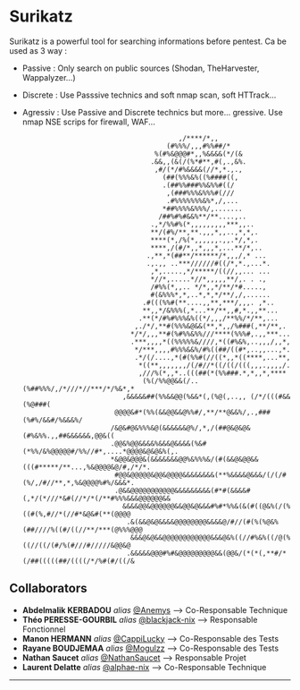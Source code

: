 # Surikatz
Surikatz is a powerful tool for searching informations before pentest. Ca be used as 3 way :
- Passive : Only search on public sources (Shodan, TheHarvester, Wappalyzer...)
- Discrete : Use Passsive technics and soft nmap scan, soft HTTrack...
- Agressiv : Use Passive and Discrete technics but more... gressive. Use nmap NSE scrips for firewall, WAF...

                                                                                                                        
                                             ,/****/*,,                                                                 
                                          (#%%%/,,,#%%##/*                                                              
                                       %(#%&@@@#*,,%&&&&(*/(&                                                           
                                      .&&,,(&(/(%*#**,#(,.,&%.                                                          
                                       ,#/(*/#%&&&&(//*,*.,.,                                                           
                                         (##(%%%&%((%####((,                                                            
                                         .(##%%###%%&%%#((/                                                             
                                          ,(###%%%&%%%#(///                                                             
                                          .#%%%%%%%&%*,/,...                                                            
                                         *##%%%%&%%%/,.......                                                           
                                        /##%#%#&&%**/**....,..                                                          
                                      .,*/%%#%(*,,,,,,,,,***,,..                                                        
                                      **/(#%/**,**.,,,*,,..,*,*,.                                                       
                                      ****(*,/%(*,,,,,,.,,.*/,*,.                                                       
                                      ****,/(#/*,,*,,,*,...**/*,..                                                      
                                     .,**,*(##**/******/*,,,/,* ...                                                     
                                     .,.,, ..***//////#((/*,*.,...*.                                                    
                                      ,*,.....,*/*****/((//,,... ...                                                    
                                      *//*,.....*//*,,,,,**/,. . .,                                                     
                                      /#%%(*,,.. */*,,*/**/*#.....,                                                     
                                      #(&%%%*,*,..*,*,*/**/,/,......                                                    
                                    .#(((%%#(**....,,**,***/,,,. ,*..                                                   
                                    **,,*/&%%%(,*...**/**,,#,*.,,**...                                                  
                                   .**(*/#%#%%%&%((*/,,,/**%%/*/**,...                                                  
                                  ,./*/,**#(%%%&@&&(**,*,,/%###(,**/**,.                                                
                                 */*/,,,**#(%#%%&%%///****(%%%#,.,,***...                                               
                                 .***,,,,*((%%%%%&////,*((#%&%,..,,,/,,*,                                               
                                  */***,,,,#%%%&&%/#%((##/((#*,..,,...,*.                                               
                                  .*/(/....,*(#(%%#(//((*,,*((****,...**,                                               
                                   *((**,,,,,,,/(/#//*((/((/(((,,,.,,,,/.                                               
                                   ,///%(*,,*..(((##(*(%%###.*,*,,*,****                                                
                                    (%(/%%@@&&(/..(%##%%%/,/*///*//***/*/%&*,*                                          
                               ,&&&&&##(%%&&@@(%&&*(,(%@(,..,, (/*/(((#&&(%@###(                                        
                             @@@@&#*(%%(&&@@&&@%%#/,**/**@&&%/,.,###(%#%/&&#/%&&&%/                                     
                            /&@&#@&%%%&@(&&&&&&@%/,*,/(##@&@&@&(#%&%%.,,##&&&&&&,@@&((                                  
                            .@@&%@@&&&&%&&&@&&&&(%&#(*%%/&%@@@@@#/%%//#*,....*@@@@&@&@&%(,.                             
                            *&@@&@@@&(&&&&&&&@@%&%%%&/(#(&&@&@@&&(((#*****/**...,%&@@@@&@/#,/*/*.                       
                             #@@&@@@@@&@@&@@@@&&&&&&&&(**%&&&&@&&&/(/(/#(%/,/#//**,*,%&@@@@%#%/&&&*.                    
                             .@&&@@@@@@@@@@@&&&&&&&&&(#*#(&&&&#(,*/(*///*&#(//*/*(/**#%%%&&&@@@@@@&&                    
                               &&&&@@&@@@@@@&&@@&@&&&#%#*%%&(&(#((@&%(/(%((#(%,#//*(//#*&@&#(**(@@@@                    
                                .&(&&@&@&&&&@@@@@@@@&&&&@/#//(#(%(%@&%(##////%((#/((//**/***(@%%%@@@                    
                                 &&&@&@&&@@@@@@@@@@@@&&&@&%((//#%&%((/@(%((//((/(#/%(#///#/////&@@&@                    
                                .&&&&&@@@#%#&@@@@@@@@@&&(@@&/(*(*(,**#/*(/##(((((##/((((/*/%#(#/((/&                    

## Collaborators
  - **Abdelmalik KERBADOU** _alias_ [@Anemys](https://github.com/Anemys)                --> Co-Responsable Technique
  - **Théo PERESSE-GOURBIL** _alias_ [@blackjack-nix](https://github.com/blackjack-nix) --> Responsable Fonctionnel
  - **Manon HERMANN** _alias_ [@CappiLucky](https://github.com/CappiLucky)              --> Co-Responsable des Tests
  - **Rayane BOUDJEMAA** _alias_ [@Mogulzz](https://github.com/Mogulzz)                 --> Co-Responsable des Tests
  - **Nathan Saucet** _alias_ [@NathanSaucet](https://github.com/NathanSaucet)          --> Responsable Projet
  - **Laurent Delatte** _alias_ [@alphae-nix](https://github.com/alphae-nix)            --> Co-Responsable Technique

_____
